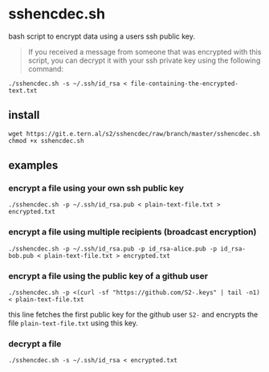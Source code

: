 # sshencdec.sh

bash script to encrypt data using a users ssh public key.

> If you received a message from someone that was encrypted with this script, you can
> decrypt it with your ssh private key using the following command:

```
./sshencdec.sh -s ~/.ssh/id_rsa < file-containing-the-encrypted-text.txt
```

## install
```
wget https://git.e.tern.al/s2/sshencdec/raw/branch/master/sshencdec.sh
chmod +x sshencdec.sh
```

## examples

### encrypt a file using your own ssh public key
```
./sshencdec.sh -p ~/.ssh/id_rsa.pub < plain-text-file.txt > encrypted.txt
```

### encrypt a file using multiple recipients (broadcast encryption)
```
./sshencdec.sh -p ~/.ssh/id_rsa.pub -p id_rsa-alice.pub -p id_rsa-bob.pub < plain-text-file.txt > encrypted.txt
```

### encrypt a file using the public key of a github user
```
./sshencdec.sh -p <(curl -sf "https://github.com/S2-.keys" | tail -n1) < plain-text-file.txt
```

this line fetches the first public key for the github user `S2-` and encrypts the file `plain-text-file.txt` using this key.

### decrypt a file
```
./sshencdec.sh -s ~/.ssh/id_rsa < encrypted.txt
```
